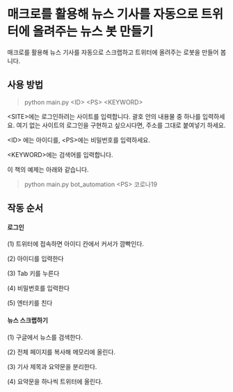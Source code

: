 # 매크로를 활용해 뉴스 기사를 자동으로 트위터에 올려주는 뉴스 봇 만들기

매크로를 활용해 뉴스 기사를 자동으로 스크랩하고 트위터에 올려주는 로봇을 만들어 봅니다.

## 사용 방법
> python main.py <ID\> <PS\> <KEYWORD\>


<SITE\>에는 로그인하려는 사이트를 입력합니다. 괄호 안의 내용물 중 하나를 입력하세요.
여기 없는 사이트의 로그인을 구현하고 싶으시다면, 주소를 그대로 붙여넣기 하세요.


 <ID\> 에는 아이디를, <PS\>에는 비밀번호를 입력하세요.
 
 <KEYWORD\>에는 검색어를 입력합니다.
 
 이 책의 예제는 아래와 같습니다.
 
 > python main.py bot_automation <PS\>  코로나19

## 작동 순서
#### 로그인
(1) 트위터에 접속하면 아이디 칸에서 커서가 깜빡인다.

(2) 아이디를 입력한다

(3) Tab 키를 누른다

(4) 비밀번호를 입력한다

(5) 엔터키를 친다

#### 뉴스 스크랩하기
(1) 구글에서 뉴스를 검색한다.

(2) 전체 페이지를 복사해 메모리에 올린다.

(3) 기사 제목과 요약문을 분리한다.

(4) 요약문을 하나씩 트위터에 올린다.
